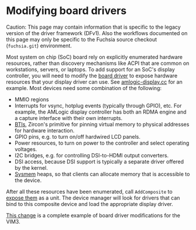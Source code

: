 # Modifying board drivers

Caution: This page may contain information that is specific to the legacy
version of the driver framework (DFv1). Also the workflows documented on
this page may only be specific to the Fuchsia source checkout
(`fuchsia.git`) environment.

Most system on chip (SoC) board rely on explicitly enumerated hardware
resources, rather than discovery mechanisms like ACPI that are common on
workstations, servers, or laptops. To add support for an SoC's display
controller, you will need to modify the [board driver](/glossary/README.md#board-driver)
to expose hardware resources that your display driver can use. See
[amlogic-display.cc][amlogic-display] for an example. Most devices need some
combination of the following:

 * MMIO regions
 * Interrupts for vsync, hotplug events (typically through GPIO), etc. For example,
   the AMLogic display controller has both an RDMA engine and a capture
   interface with their own interrupts.
 * [BTIs][bti], Zircon's primitive for pinning virtual memory to physical addresses for
   hardware interaction.
 * GPIO pins, e.g. to turn on/off hardwired LCD panels.
 * Power resources, to turn on power to the controller and select operating
   voltages.
 * I2C bridges, e.g. for controlling DSI-to-HDMI output converters.
 * DSI access, because DSI support is typically a separate driver offered by the
   kernel.
 * [Sysmem] heaps, so that clients can allocate memory that is accessible to the
   device.

After all these resources have been enumerated, call `AddComposite` to
[expose them][cda] as a unit. The device manager will look for drivers that can
bind to this composite device and load the appropriate display driver.

[This change][vim3-cl] is a complete example of board driver modifications for the VIM3.

<!-- xrefs -->
[bti]: /reference/kernel_objects/bus_transaction_initiator.md
[sysmem]: https://fuchsia.dev/reference/fidl/fuchsia.sysmem
[cda]: https://fuchsia.googlesource.com/fuchsia/+/7a5659579e2340a50cbd5063ee7925b46d4fcf6f/src/devices/board/drivers/astro/astro-display.cc#125
[amlogic-display]: /src/graphics/display/drivers/amlogic-display/amlogic-display.cc
[vim3-cl]: https://fxrev.dev/479034

